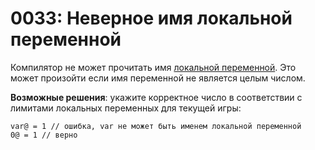 # 0033: Неверное имя локальной переменной

Компилятор не может прочитать имя [локальной переменной](../../coding/variables.md#lokalnye-peremennye). Это может произойти если имя переменной не является целым числом.

**Возможные решения**: укажите корректное число в соответствии с лимитами локальных переменных для текущей игры:

```text
var@ = 1 // ошибка, var не может быть именем локальной переменной
0@ = 1 // верно
```

